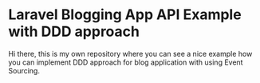 # Laravel Blogging App API Example with DDD approach

Hi there, this is my own repository where you can see a nice example how you can implement DDD approach for blog application with using Event Sourcing.